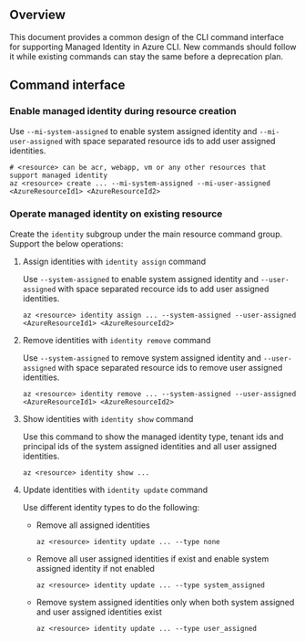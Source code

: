 ## Overview
This document provides a common design of the CLI command interface for supporting Managed Identity in Azure CLI. New commands should follow it while existing commands can stay the same before a deprecation plan.

## Command interface

### Enable managed identity during resource creation
Use `--mi-system-assigned` to enable system assigned identity and `--mi-user-assigned` with space separated resource ids to add user assigned identities.

```
# <resource> can be acr, webapp, vm or any other resources that support managed identity
az <resource> create ... --mi-system-assigned --mi-user-assigned <AzureResourceId1> <AzureResourceId2>
```

### Operate managed identity on existing resource
Create the `identity` subgroup under the main resource command group. Support the below operations:

1. Assign identities with `identity assign` command

    Use `--system-assigned` to enable system assigned identity and `--user-assigned` with space separated recource ids to add user assigned identities.
    ```
    az <resource> identity assign ... --system-assigned --user-assigned <AzureResourceId1> <AzureResourceId2>
    ```
2. Remove identities with `identity remove` command

    Use `--system-assigned` to remove system assigned identity and `--user-assigned` with space separated resource ids to remove user assigned identities.
    ```
    az <resource> identity remove ... --system-assigned --user-assigned <AzureResourceId1> <AzureResourceId2>
    ```
3. Show identities with `identity show` command

    Use this command to show the managed identity type, tenant ids and principal ids of the system assigned identities and all user assigned identities.
    ```
    az <resource> identity show ...
    ```
4. Update identities with `identity update` command

    Use different identity types to do the following:
    - Remove all assigned identities
        ```
        az <resource> identity update ... --type none
        ```
    - Remove all user assigned identities if exist and enable system assigned identity if not enabled
        ```
        az <resource> identity update ... --type system_assigned
        ```
    - Remove system assigned identities only when both system assigned and user assigned identities exist
        ```
        az <resource> identity update ... --type user_assigned
        ```
